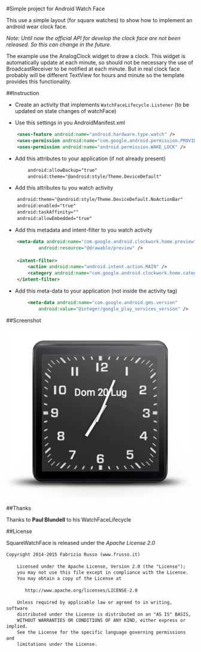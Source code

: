 #Simple project for Android Watch Face

This use a simple layout (for square watches) to show how to implement an android wear clock face.

*Note: Until now the official API for develop the clock face are not been released. So this can
change in the future*.

The example use the AnalogClock widget to draw a clock. This widget is automatically update at
each minute, so should not be necessary the use of BroadcastReceiver to be notified at each minute.
But in real clock face probably will be different TextView for hours and minute so the template
provides this functionality.


##Instruction

- Create an activity that implements `WatchFaceLifecycle.Listener` (to be updated on state changes
of watchFace)

- Use this settings in you AndroidManifest.xml

```xml
    <uses-feature android:name="android.hardware.type.watch" />
    <uses-permission android:name="com.google.android.permission.PROVIDE_BACKGROUND" />
    <uses-permission android:name="android.permission.WAKE_LOCK" />
```

- Add this attributes to your application (if not already present)

```xml
        android:allowBackup="true"
        android:theme="@android:style/Theme.DeviceDefault"
```

- Add this attributes tu you watch activity

```xml
    android:theme="@android:style/Theme.DeviceDefault.NoActionBar"
    android:enabled="true"
    android:taskAffinity=""
    android:allowEmbedded="true"
```

- Add this metadata and intent-filter to you watch activity

```xml
    <meta-data android:name="com.google.android.clockwork.home.preview"
            android:resource="@drawable/preview" />

    <intent-filter>
        <action android:name="android.intent.action.MAIN" />
        <category android:name="com.google.android.clockwork.home.category.HOME_BACKGROUND" />
    </intent-filter>
```

- Add this meta-data to your application (not inside the activity tag)

```xml
        <meta-data android:name="com.google.android.gms.version"
            android:value="@integer/google_play_services_version" />
```


##Screenshot

![Screen](screenshot1.png "Screenshot")

##Thanks

Thanks to **Paul Blundell** to his WatchFaceLifecycle



##License

SquareWatchFace is released under the *Apache License 2.0*

    Copyright 2014-2015 Fabrizio Russo (www.frusso.it)

        Licensed under the Apache License, Version 2.0 (the "License");
        you may not use this file except in compliance with the License.
        You may obtain a copy of the License at

           http://www.apache.org/licenses/LICENSE-2.0

        Unless required by applicable law or agreed to in writing, software
        distributed under the License is distributed on an "AS IS" BASIS,
        WITHOUT WARRANTIES OR CONDITIONS OF ANY KIND, either express or implied.
        See the License for the specific language governing permissions and
        limitations under the License.

